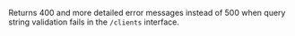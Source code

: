 Returns 400 and more detailed error messages instead of 500 when query string validation fails in the `/clients` interface.
